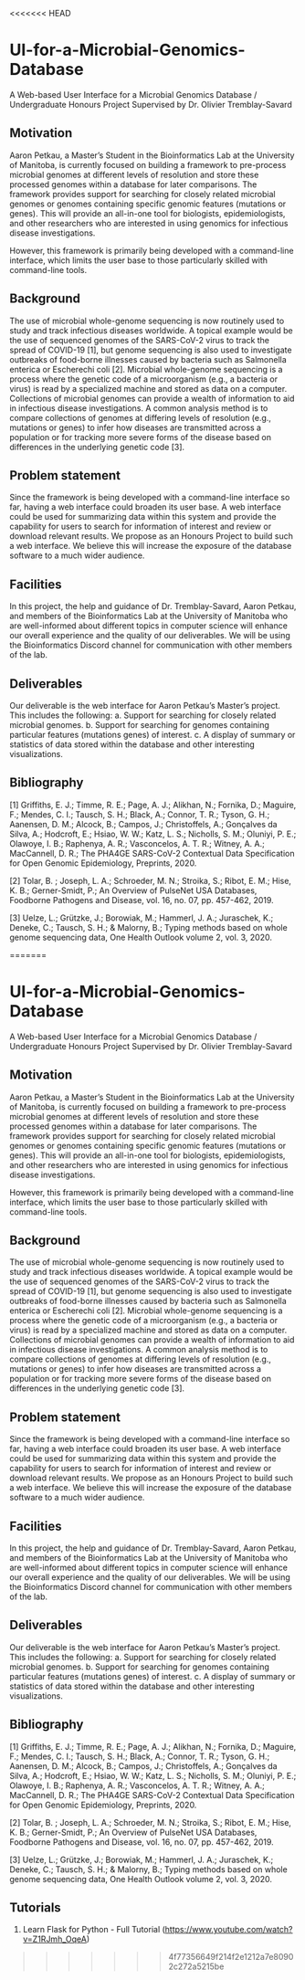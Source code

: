 <<<<<<< HEAD
# UI-for-a-Microbial-Genomics-Database
A Web-based User Interface for a Microbial Genomics Database / Undergraduate Honours Project Supervised by Dr. Olivier Tremblay-Savard

## Motivation
Aaron Petkau, a Master’s Student in the Bioinformatics Lab at the University of Manitoba, is currently focused on building a framework to pre-process microbial genomes at different levels of resolution and store these processed genomes within a database for later comparisons. The framework provides support for searching for closely related microbial genomes or genomes containing specific genomic features (mutations or genes). This will provide an all-in-one tool for biologists, epidemiologists, and other researchers who are interested in using genomics for infectious disease investigations.

However, this framework is primarily being developed with a command-line interface, which limits the user base to those particularly skilled with command-line tools.

## Background

The use of microbial whole-genome sequencing is now routinely used to study and track infectious diseases worldwide. A topical example would be the use of sequenced genomes of the SARS-CoV-2 virus to track the spread of COVID-19 [1], but genome sequencing is also used to investigate outbreaks of food-borne illnesses caused by bacteria such as Salmonella enterica or Escherechi coli [2]. Microbial whole-genome sequencing is a process where the genetic code of a microorganism (e.g., a bacteria or virus) is read by a specialized machine and stored as data on a computer. Collections of microbial genomes can provide a wealth of information to aid in infectious disease investigations. A common analysis method is to compare collections of genomes at differing levels of resolution (e.g., mutations or genes) to infer how diseases are transmitted across a population or for tracking more severe forms of the disease based on differences in the underlying genetic code [3].

## Problem statement

Since the framework is being developed with a command-line interface so far, having a web interface could broaden its user base. A web interface could be used for summarizing data within this system and provide the capability for users to search for information of interest and review or download relevant results. We propose as an Honours Project to build such a web interface. We believe this will increase the exposure of the database software to a much wider audience.

## Facilities
In this project, the help and guidance of Dr. Tremblay-Savard, Aaron Petkau, and members of the Bioinformatics Lab at the University of Manitoba who are well-informed about different topics in computer science will enhance our overall experience and the quality of our deliverables. We will be using the Bioinformatics Discord channel for communication with other members of the lab.

## Deliverables
Our deliverable is the web interface for Aaron Petkau’s Master’s project. This includes the following:
a.	Support for searching for closely related microbial genomes.
b.	Support for searching for genomes containing particular features (mutations genes) of interest.
c.	A display of summary or statistics of data stored within the database and other interesting visualizations.

## Bibliography
[1] 	Griffiths, E. J.; Timme, R. E.; Page, A. J.; Alikhan, N.; Fornika, D.; Maguire, F.; Mendes, C. I.; Tausch, S. H.; Black, A.; Connor, T. R.; Tyson, G. H.; Aanensen, D. M.; Alcock, B.; Campos, J.; Christoffels, A.; Gonçalves da Silva, A.; Hodcroft, E.; Hsiao, W. W.; Katz, L. S.; Nicholls, S. M.; Oluniyi, P. E.; Olawoye, I. B.; Raphenya, A. R.; Vasconcelos, A. T. R.; Witney, A. A.; MacCannell, D. R.; The PHA4GE SARS-CoV-2 Contextual Data Specification for Open Genomic Epidemiology, Preprints, 2020. 

[2] 	Tolar, B. ; Joseph, L. A.; Schroeder, M. N.; Stroika, S.; Ribot, E. M.; Hise, K. B.; Gerner-Smidt, P.; An Overview of PulseNet USA Databases, Foodborne Pathogens and Disease, vol. 16, no. 07, pp. 457-462, 2019. 

[3] 	Uelze, L.; Grützke, J.; Borowiak, M.; Hammerl, J. A.; Juraschek, K.; Deneke, C.; Tausch, S. H.; & Malorny, B.; Typing methods based on whole genome sequencing data, One Health Outlook volume 2, vol. 3, 2020. 




=======
# UI-for-a-Microbial-Genomics-Database
A Web-based User Interface for a Microbial Genomics Database / Undergraduate Honours Project Supervised by Dr. Olivier Tremblay-Savard

## Motivation
Aaron Petkau, a Master’s Student in the Bioinformatics Lab at the University of Manitoba, is currently focused on building a framework to pre-process microbial genomes at different levels of resolution and store these processed genomes within a database for later comparisons. The framework provides support for searching for closely related microbial genomes or genomes containing specific genomic features (mutations or genes). This will provide an all-in-one tool for biologists, epidemiologists, and other researchers who are interested in using genomics for infectious disease investigations.

However, this framework is primarily being developed with a command-line interface, which limits the user base to those particularly skilled with command-line tools.

## Background

The use of microbial whole-genome sequencing is now routinely used to study and track infectious diseases worldwide. A topical example would be the use of sequenced genomes of the SARS-CoV-2 virus to track the spread of COVID-19 [1], but genome sequencing is also used to investigate outbreaks of food-borne illnesses caused by bacteria such as Salmonella enterica or Escherechi coli [2]. Microbial whole-genome sequencing is a process where the genetic code of a microorganism (e.g., a bacteria or virus) is read by a specialized machine and stored as data on a computer. Collections of microbial genomes can provide a wealth of information to aid in infectious disease investigations. A common analysis method is to compare collections of genomes at differing levels of resolution (e.g., mutations or genes) to infer how diseases are transmitted across a population or for tracking more severe forms of the disease based on differences in the underlying genetic code [3].

## Problem statement

Since the framework is being developed with a command-line interface so far, having a web interface could broaden its user base. A web interface could be used for summarizing data within this system and provide the capability for users to search for information of interest and review or download relevant results. We propose as an Honours Project to build such a web interface. We believe this will increase the exposure of the database software to a much wider audience.

## Facilities
In this project, the help and guidance of Dr. Tremblay-Savard, Aaron Petkau, and members of the Bioinformatics Lab at the University of Manitoba who are well-informed about different topics in computer science will enhance our overall experience and the quality of our deliverables. We will be using the Bioinformatics Discord channel for communication with other members of the lab.

## Deliverables
Our deliverable is the web interface for Aaron Petkau’s Master’s project. This includes the following:
a.	Support for searching for closely related microbial genomes.
b.	Support for searching for genomes containing particular features (mutations genes) of interest.
c.	A display of summary or statistics of data stored within the database and other interesting visualizations.

## Bibliography
[1] 	Griffiths, E. J.; Timme, R. E.; Page, A. J.; Alikhan, N.; Fornika, D.; Maguire, F.; Mendes, C. I.; Tausch, S. H.; Black, A.; Connor, T. R.; Tyson, G. H.; Aanensen, D. M.; Alcock, B.; Campos, J.; Christoffels, A.; Gonçalves da Silva, A.; Hodcroft, E.; Hsiao, W. W.; Katz, L. S.; Nicholls, S. M.; Oluniyi, P. E.; Olawoye, I. B.; Raphenya, A. R.; Vasconcelos, A. T. R.; Witney, A. A.; MacCannell, D. R.; The PHA4GE SARS-CoV-2 Contextual Data Specification for Open Genomic Epidemiology, Preprints, 2020. 

[2] 	Tolar, B. ; Joseph, L. A.; Schroeder, M. N.; Stroika, S.; Ribot, E. M.; Hise, K. B.; Gerner-Smidt, P.; An Overview of PulseNet USA Databases, Foodborne Pathogens and Disease, vol. 16, no. 07, pp. 457-462, 2019. 

[3] 	Uelze, L.; Grützke, J.; Borowiak, M.; Hammerl, J. A.; Juraschek, K.; Deneke, C.; Tausch, S. H.; & Malorny, B.; Typing methods based on whole genome sequencing data, One Health Outlook volume 2, vol. 3, 2020. 

## Tutorials
1. Learn Flask for Python - Full Tutorial (https://www.youtube.com/watch?v=Z1RJmh_OqeA)



>>>>>>> 4f77356649f214f2e1212a7e80902c272a5215be

